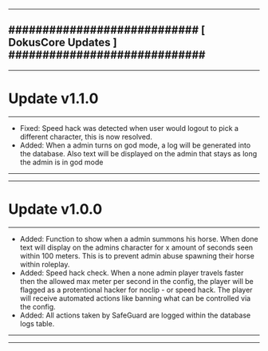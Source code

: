 --------------------------------------------------------------------------------
############################ [ DokusCore Updates ] #############################
--------------------------------------------------------------------------------
--------------------------------------------------------------------------------
# Update v1.1.0
--------------------------------------------------------------------------------
- Fixed: Speed hack was detected when user would logout to pick a different
  character, this is now resolved.
- Added: When a admin turns on god mode, a log will be generated into the
  database. Also text will be displayed on the admin that stays as long the
  admin is in god mode
--------------------------------------------------------------------------------
--------------------------------------------------------------------------------
# Update v1.0.0
--------------------------------------------------------------------------------
- Added: Function to show when a admin summons his horse. When done text will
  display on the admins character for x amount of seconds seen within 100 meters.
  This is to prevent admin abuse spawning their horse within roleplay.
- Added: Speed hack check. When a none admin player travels faster then the
  allowed max meter per second in the config, the player will be flagged as a
  protentional hacker for noclip - or speed hack. The player will receive automated
  actions like banning what can be controlled via the config.
- Added: All actions taken by SafeGuard are logged within the database logs table.
--------------------------------------------------------------------------------
--------------------------------------------------------------------------------

